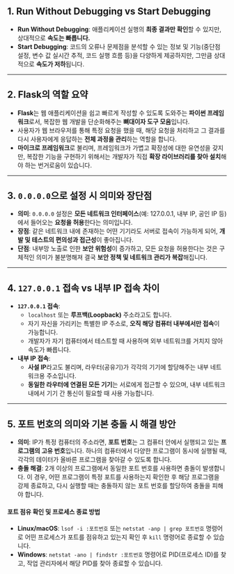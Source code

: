 ## 1. Run Without Debugging vs Start Debugging
-   **Run Without Debugging**: 애플리케이션 실행의 **최종 결과만 확인**할 수 있지만, 상대적으로 **속도는 빠릅니다.**
-   **Start Debugging**: 코드의 오류나 문제점을 분석할 수 있는 정보 및 기능(중단점 설정, 변수 값 실시간 추적, 코드 실행 흐름 등)을 다양하게 제공하지만, 그만큼 상대적으로 **속도가 저하**됩니다.

***

## 2. Flask의 역할 요약
-   **Flask**는 웹 애플리케이션을 쉽고 빠르게 작성할 수 있도록 도와주는 **파이썬 프레임워크**로서, 복잡한 웹 개발을 단순화해주는 **뼈대이자 도구 모음**입니다.
-   사용자가 웹 브라우저를 통해 특정 요청을 했을 때, 해당 요청을 처리하고 그 결과를 다시 사용자에게 응답하는 **전체 과정을 관리**하는 역할을 합니다.
-   **마이크로 프레임워크**로 불리며, 프레임워크가 가볍고 확장성에 대한 유연성을 갖지만, 복잡한 기능을 구현하기 위해서는 개발자가 직접 **확장 라이브러리를 찾아 설치**해야 하는 번거로움이 있습니다.

***

## 3. `0.0.0.0`으로 설정 시 의미와 장단점
-   **의미**: `0.0.0.0` 설정은 **모든 네트워크 인터페이스**(예: 127.0.0.1, 내부 IP, 공인 IP 등)에서 들어오는 **요청을 허용**한다는 의미입니다.
-   **장점**: 같은 네트워크 내에 존재하는 어떤 기기라도 서버로 접속이 가능하게 되어, **개발 및 테스트의 편의성과 접근성**이 좋아집니다.
-   **단점**: 내부망 노출로 인한 **보안 위험성**이 증가하고, 모든 요청을 허용한다는 것은 구체적인 의미가 불분명해져 결국 **보안 정책 및 네트워크 관리가 복잡**해집니다.

***

## 4. `127.0.0.1` 접속 vs 내부 IP 접속 차이
-   **`127.0.0.1` 접속**:
    -   `localhost` 또는 **루프백(Loopback)** 주소라고도 합니다.
    -   자기 자신을 가리키는 특별한 IP 주소로, **오직 해당 컴퓨터 내부에서만 접속**이 가능합니다.
    -   개발자가 자기 컴퓨터에서 테스트할 때 사용하며 외부 네트워크를 거치지 않아 속도가 빠릅니다.
-   **내부 IP 접속**:
    -   **사설 IP**라고도 불리며, 라우터(공유기)가 각각의 기기에 할당해주는 내부 네트워크용 주소입니다.
    -   **동일한 라우터에 연결된 모든 기기**는 서로에게 접근할 수 있으며, 내부 네트워크 내에서 기기 간 통신이 필요할 때 사용 가능합니다.

***

## 5. 포트 번호의 의미와 기본 충돌 시 해결 방안
-   **의미**: IP가 특정 컴퓨터의 주소라면, **포트 번호**는 그 컴퓨터 안에서 실행되고 있는 **프로그램의 고유 번호**입니다. 하나의 컴퓨터에서 다양한 프로그램이 동시에 실행될 때, 각각의 데이터가 올바른 프로그램을 찾아갈 수 있도록 합니다.
-   **충돌 해결**: 2개 이상의 프로그램에서 동일한 포트 번호를 사용하면 충돌이 발생합니다. 이 경우, 어떤 프로그램이 특정 포트를 사용하는지 확인한 후 해당 프로그램을 강제 종료하고, 다시 실행할 때는 충돌하지 않는 포트 번호를 할당하여 충돌을 피해야 합니다.

#### 포트 점유 확인 및 프로세스 종료 방법
-   **Linux/macOS**: `lsof -i :포트번호` 또는 `netstat -anp | grep 포트번호` 명령어로 어떤 프로세스가 포트를 점유하고 있는지 확인 후 `kill` 명령어로 종료할 수 있습니다.
-   **Windows**: `netstat -ano | findstr :포트번호` 명령어로 PID(프로세스 ID)를 찾고, 작업 관리자에서 해당 PID를 찾아 종료할 수 있습니다.